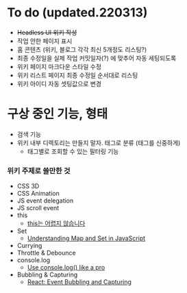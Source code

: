 # To do (updated.220313)

- ~~Headless UI 위키 작성~~
- 작업 안한 페이지 표시
- 홈 콘텐츠 (위키, 블로그 각각 최신 5개정도 리스팅?)
- 최종 수정일을 실제 작업 커밋일자(?) 에 맞추어 자동 세팅되도록
- 위키 페이지 마크다운 스타일 수정
  <br/>
- 위키 리스트 페이지 최종 수정일 순서대로 리스팅
- 위키 아이디 자동 셋팅값으로 변경

# 구상 중인 기능, 형태

- 검색 기능
- 위키 내부 디렉토리는 만들지 말자. 태그로 분류 (태그를 신중하게)
  - 태그별로 조회할 수 있는 필터링 기능

### 위키 주제로 쓸만한 것

- CSS 3D
- CSS Animation
- JS event delegation
- JS scroll event
- this
  - [this는 어렵지 않습니다](https://blueshw.github.io/2018/03/12/this/)
- Set
  - [Understanding Map and Set in JavaScript](https://www.taniarascia.com/understanding-map-and-set-javascript/)
- Currying
- Throttle & Debounce
- console.log
  - [Use console.log() like a pro](https://markodenic.com/use-console-log-like-a-pro/)
- Bubbling & Capturing
  - [React: Event Bubbling and Capturing](https://www.robinwieruch.de/react-event-bubbling-capturing/)
